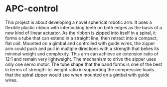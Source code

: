 # APC-control

This project is about developing a novel spherical robotic arm. It uses a flexible plastic ribbon with interlocking teeth on both edges as the basis of a new kind of linear actuator. As the ribbon is zipped into itself in a spiral, it forms a tube that can extend in a straight line, then retract into a compact, flat coil. Mounted on a gimbal and controlled with guide wires, the zipper arm could push and pull in multiple directions with a strength that belies its minimal weight and complexity. This arm can achieve an extension ratio of 12:1 and remain very lightweight. The mechanism to drive the zipper uses only one servo motor. The tube shape that the band forms is one of the best in terms of strength-to-weight ratio in supporting the compressive loads that the spiral zipper would see when mounted on a gimbal with guide wires.
